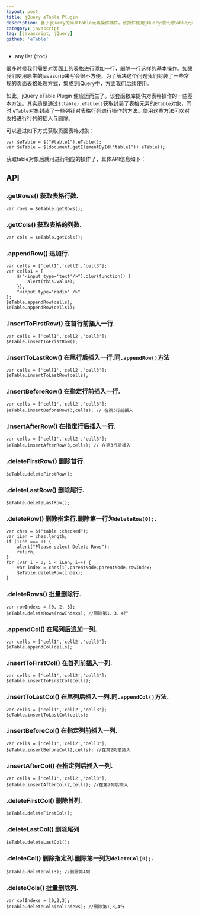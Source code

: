 ```yaml
---
layout: post
title: jQuery eTable Plugin
description: 基于jQuery的简单table元素操作插件。该插件使用jQuery对针对table元素的行列添加及行列删除等常用操作进行了封装，形成了一些简单的API方法，方便在实际开发过程中的简单调用。
category: javascript
tag: [javascript, jQuery]
github: 'eTable'
---
```


* any list
{:toc}

很多时候我们需要对页面上的表格进行添加一行，删除一行这样的基本操作。如果我们使用原生的javascrip来写会很不方便。为了解决这个问题我们封装了一些常规的页面表格处理方式，集成到jQuery中，方面我们后续使用。

如此，jQuery eTable Plugin 便应运而生了。该套函数库提供对表格操作的一些基本方法。其实质是通过`$(table).eTable()`获取封装了表格元素的`ETable`对象，同时.`eTable`对象封装了一些列针对表格行列进行操作的方法。使用这些方法可以对表格进行行列的插入与删除。

可以通过如下方式获取页面表格对象：

    var $eTable = $("#table1").eTable();
    var $eTable = $(document.getElementById('table1')).eTable();
    
获取table对象后就可进行相应的操作了，具体API信息如下：

## API

### **.getRows()** 获取表格行数.

    var rows = $eTable.getRows();
    
### **.getCols()** 获取表格的列数.

    var cols = $eTable.getCols();

### **.appendRow()** 追加行.

    var cells = ['cell1','cell2','cell3'];
    var cells1 = [
        $("<input type='text'/>").blur(function() {
            alert(this.value);
        }),
        "<input type='radio' />"
    ];
    $eTable.appendRow(cells);
    $eTable.appendRow(cells1);

### **.insertToFirstRow()** 在首行前插入一行.
    
    var cells = ['cell1','cell2','cell3'];
    $eTable.insertToFristRow();

### **.insertToLastRow()** 在尾行后插入一行.同`.appendRow()`方法

    var cells = ['cell1','cell2','cell3'];
    $eTable.insertToLastRow(cells);

### **.insertBeforeRow()** 在指定行前插入一行.
    
    var cells = ['cell1','cell2','cell3'];
    $eTable.insertBeforeRow(3,cells); // 在第3行前插入
    
### **.insertAfterRow()** 在指定行后插入一行.
    
    var cells = ['cell1','cell2','cell3'];
    $eTable.insertAfterRow(3,cells); // 在第3行后插入

### **.deleteFirstRow()** 删除首行.
    
    $eTable.deleteFirstRow();
    
### **.deleteLastRow()** 删除尾行.
    
    $eTable.deleteLastRow();

### **.deleteRow()** 删除指定行.删除第一行为`deleteRow(0);`.

    var ches = $("table :checked");
    var iLen = ches.length;
    if (iLen === 0) {
        alert("Please select Delete Rows");
        return;
    }
    for (var i = 0; i < iLen; i++) {
        var index = ches[i].parentNode.parentNode.rowIndex;
        $eTable.deleteRow(index);
    }

### **.deleteRows()** 批量删除行.

    var rowIndexs = [0, 2, 3];
    $eTable.deleteRows(rowIndexs); //删除第1、3、4行

### **.appendCol()** 在尾列后追加一列.
    
    var cells = ['cell1','cell2','cell3'];
    $eTable.appendCol(cells);

### **.insertToFirstCol()** 在首列前插入一列.

    var cells = ['cell1','cell2','cell3'];
    $eTable.insertToFirstCol(cells);  

### **.insertToLastCol()** 在尾列后插入一列.同`.appendCol()`方法.

    var cells = ['cell1','cell2','cell3'];
    $eTable.insertToLastCol(cells);    

### **.insertBeforeCol()** 在指定列前插入一列.

    var cells = ['cell1','cell2','cell3'];
    $eTable.insertBeforeCol(2,cells); //在第2列前插入
    
### **.insertAfterCol()** 在指定列后插入一列.

    var cells = ['cell1','cell2','cell3'];
    $eTable.insertAfterCol(2,cells); //在第2列后插入

### **.deleteFirstCol()** 删除首列.
    
    $eTable.deleteFirstCol();

### **.deleteLastCol()** 删除尾列
    
    $eTable.deleteLastCol();
    
### **.deleteCol()** 删除指定列.删除第一列为`deleteCol(0);`.
    
    $eTable.deleteCol(3); //删除第4列
    
### **.deleteCols()** 批量删除列.

    var colIndexs = [0,2,3];
    $eTable.deleteCols(colIndexs); //删除第1,3,4行
